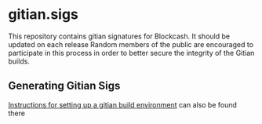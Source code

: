 # gitian.sigs
This repository contains gitian signatures for Blockcash.
It should be updated on each release
Random members of the public are encouraged to participate in this process in order to better secure the integrity of the Gitian builds.

## Generating Gitian Sigs

[Instructions for setting up a gitian build environment](https://github.com/blockcash/blockcash/blob/master/doc/gitian-building.md)
can also be found there
